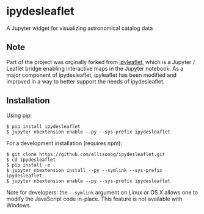 ipydesleaflet
==========

A Jupyter widget for visualizing astronomical catalog data

Note
----

Part of the project was orginally forked from [ipyleaflet](https://github.com/ellisonbg/ipyleaflet), which is a Jupyter / Leaflet bridge enabling interactive maps in the Jupyter notebook. As a major component of ipydesleaflet, ipyleaflet has been modified and improved in a way to better support the needs of ipydesleaflet. 

Installation
------------

Using pip:

```
$ pip install ipydesleaflet
$ jupyter nbextension enable --py --sys-prefix ipydesleaflet
```

For a development installation (requires npm):

```
$ git clone https://github.com/ellisonbg/ipydesleaflet.git
$ cd ipydesleaflet
$ pip install -e .
$ jupyter nbextension install --py --symlink --sys-prefix ipydesleaflet
$ jupyter nbextension enable --py --sys-prefix ipydesleaflet
```

Note for developers: the `--symlink` argument on Linux or OS X allows one to
modify the JavaScript code in-place. This feature is not available
with Windows.


